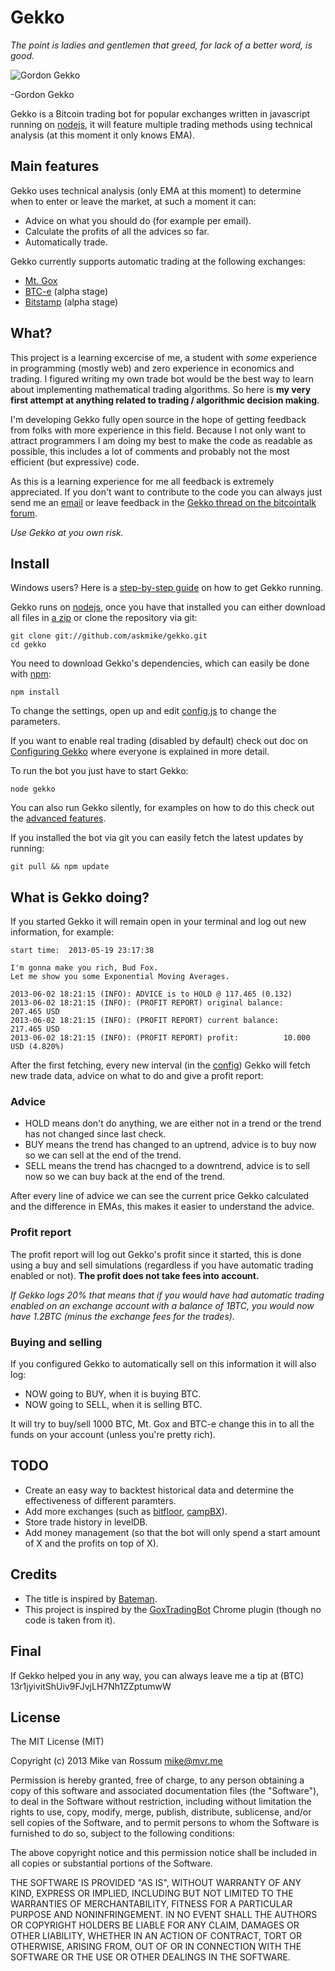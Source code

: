 # Gekko

*The point is ladies and gentlemen that greed, for lack of a better word, is good.*

![Gordon Gekko](http://mikevanrossum.nl/static/gekko.jpg)

-Gordon Gekko

Gekko is a Bitcoin trading bot for popular exchanges written in javascript running on [nodejs](http://nodejs.org), it will feature multiple trading methods using technical analysis (at this moment it only knows EMA).

## Main features

Gekko uses technical analysis (only EMA at this moment) to determine when to enter or leave the market, at such a moment it can:

* Advice on what you should do (for example per email).
* Calculate the profits of all the advices so far.
* Automatically trade.

Gekko currently supports automatic trading at the following exchanges:
* [Mt. Gox](https://mtgox.com/)
* [BTC-e](https://btc-e.com/) (alpha stage)
* [Bitstamp](https://bitstamp.net) (alpha stage)

## What?

This project is a learning excercise of me, a student with *some* experience in programming (mostly web) and zero experience in economics and trading. I figured writing my own trade bot would be the best way to learn about implementing mathematical trading algorithms. So here is **my very first attempt at anything related to trading / algorithmic decision making**.

I'm developing Gekko fully open source in the hope of getting feedback from folks with more experience in this field. Because I not only want to attract programmers I am doing my best to make the code as readable as possible, this includes a lot of comments and probably not the most efficient (but expressive) code.

As this is a learning experience for me all feedback is extremely appreciated. If you don't want to contribute to the code you can always just send me an [email](mailto:mike@mvr.me) or leave feedback in the [Gekko thread on the bitcointalk forum](https://bitcointalk.org/index.php?topic=209149.0).

*Use Gekko at you own risk.*

## Install

Windows users? Here is a [step-by-step guide](https://github.com/askmike/gekko/blob/master/docs/installing_gekko_on_windows.md) on how to get Gekko running.

Gekko runs on [nodejs](http://nodejs.org/), once you have that installed you can either download all files in [a zip](https://github.com/askmike/gekko/archive/master.zip) or clone the repository via git:

    git clone git://github.com/askmike/gekko.git
    cd gekko

You need to download Gekko's dependencies, which can easily be done with [npm](http://npmjs.org):

    npm install

To change the settings, open up and edit [config.js](https://github.com/askmike/gekko/blob/master/config.js) to change the parameters.

If you want to enable real trading (disabled by default) check out doc on [Configuring Gekko](https://github.com/askmike/gekko/blob/master/docs/Configuring_gekko.md) where everyone is explained in more detail.

To run the bot you just have to start Gekko:

    node gekko

You can also run Gekko silently, for examples on how to do this check out the [advanced features](https://github.com/askmike/gekko/blob/master/docs/Advanced_features.md).

If you installed the bot via git you can easily fetch the latest updates by running:

    git pull && npm update

## What is Gekko doing?

If you started Gekko it will remain open in your terminal and log out new information, for example:

    start time:  2013-05-19 23:17:38

    I'm gonna make you rich, Bud Fox.
    Let me show you some Exponential Moving Averages.

    2013-06-02 18:21:15 (INFO): ADVICE is to HOLD @ 117.465 (0.132)
    2013-06-02 18:21:15 (INFO): (PROFIT REPORT) original balance:    207.465 USD
    2013-06-02 18:21:15 (INFO): (PROFIT REPORT) current balance:     217.465 USD
    2013-06-02 18:21:15 (INFO): (PROFIT REPORT) profit:          10.000 USD (4.820%)

After the first fetching, every new interval (in the [config](https://github.com/askmike/gekko/blob/master/config.js#L17)) Gekko will fetch new trade data, advice on what to do and give a profit report:

### Advice

* HOLD means don't do anything, we are either not in a trend or the trend has not changed since last check.
* BUY means the trend has changed to an uptrend, advice is to buy now so we can sell at the end of the trend.
* SELL means the trend has chacnged to a downtrend, advice is to sell now so we can buy back at the end of the trend.

After every line of advice we can see the current price Gekko calculated and the difference in EMAs, this makes it easier to understand the advice.

### Profit report

The profit report will log out Gekko's profit since it started, this is done using a buy and sell simulations (regardless if you have automatic trading enabled or not). **The profit does not take fees into account.**

*If Gekko logs 20% that means that if you would have had automatic trading enabled on an exchange account with a balance of 1BTC, you would now have 1.2BTC (minus the exchange fees for the trades).*

### Buying and selling

If you configured Gekko to automatically sell on this information it will also log:

* NOW going to BUY, when it is buying BTC.
* NOW going to SELL, when it is selling BTC.

It will try to buy/sell 1000 BTC, Mt. Gox and BTC-e change this in to all the funds on your account (unless you're pretty rich).

## TODO

* Create an easy way to backtest historical data and determine the effectiveness of different paramters.
* Add more exchanges (such as [bitfloor](https://npmjs.org/package/bitfloor), [campBX](https://npmjs.org/package/campbx)).
* Store trade history in levelDB.
* Add money management (so that the bot will only spend a start amount of X and the profits on top of X).

## Credits

* The title is inspired by [Bateman](https://github.com/fearofcode/bateman).
* This project is inspired by the [GoxTradingBot](https://github.com/virtimus/GoxTradingBot/) Chrome plugin (though no code is taken from it).

## Final

If Gekko helped you in any way, you can always leave me a tip at (BTC) 13r1jyivitShUiv9FJvjLH7Nh1ZZptumwW

## License

The MIT License (MIT)

Copyright (c) 2013 Mike van Rossum <mike@mvr.me>

Permission is hereby granted, free of charge, to any person obtaining a copy
of this software and associated documentation files (the "Software"), to deal
in the Software without restriction, including without limitation the rights
to use, copy, modify, merge, publish, distribute, sublicense, and/or sell
copies of the Software, and to permit persons to whom the Software is
furnished to do so, subject to the following conditions:

The above copyright notice and this permission notice shall be included in
all copies or substantial portions of the Software.

THE SOFTWARE IS PROVIDED "AS IS", WITHOUT WARRANTY OF ANY KIND, EXPRESS OR
IMPLIED, INCLUDING BUT NOT LIMITED TO THE WARRANTIES OF MERCHANTABILITY,
FITNESS FOR A PARTICULAR PURPOSE AND NONINFRINGEMENT. IN NO EVENT SHALL THE
AUTHORS OR COPYRIGHT HOLDERS BE LIABLE FOR ANY CLAIM, DAMAGES OR OTHER
LIABILITY, WHETHER IN AN ACTION OF CONTRACT, TORT OR OTHERWISE, ARISING FROM,
OUT OF OR IN CONNECTION WITH THE SOFTWARE OR THE USE OR OTHER DEALINGS IN
THE SOFTWARE.
